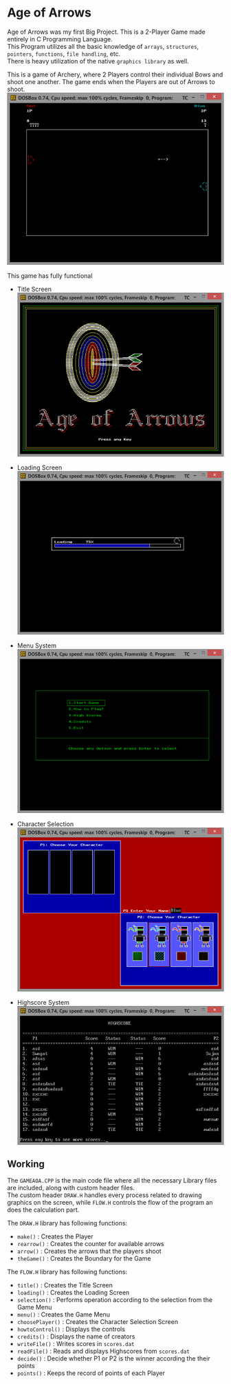 # Age of Arrows

Age of Arrows was my first Big Project. This is a 2-Player Game made entirely in C Programming Language.  
This Program utilizes all the basic knowledge of `arrays`, `structures`, `pointers`, `functions`, `file handling`, etc.  
There is heavy utilization of the native `graphics library` as well.  
  
This is a game of Archery, where 2 Players control their individual Bows and shoot one another. The game ends when the Players are out of Arrows to shoot.  
![Game Screen](https://github.com/LordZed400/Age-of-Arrows/blob/master/Screenshots/Screenshot-13.png "Age of Arrows")
  

This game has fully functional  
- Title Screen  
![Title Screen](https://github.com/LordZed400/Age-of-Arrows/blob/master/Screenshots/Screenshot-2.png "Title")
  
- Loading Screen  
![Loading Screen](https://github.com/LordZed400/Age-of-Arrows/blob/master/Screenshots/Screenshot-3.png "Loading")
  
- Menu System  
![Menu Screen](https://github.com/LordZed400/Age-of-Arrows/blob/master/Screenshots/Screenshot-5.png "Menu")
  
- Character Selection  
![Character Selection Screen](https://github.com/LordZed400/Age-of-Arrows/blob/master/Screenshots/Screenshot-11.png "Character Selection")
  
- Highscore System  
![Highscore Screen](https://github.com/LordZed400/Age-of-Arrows/blob/master/Screenshots/Screenshot-7.png "Title Screen")
  
## Working
The `GAMEAOA.CPP` is the main code file where all the necessary Library files are included, along with custom header files.  
The custom header `DRAW.H` handles every process related to drawing graphics on the screen, while `FLOW.H` controls the flow of the program an does the calculation part.  

The `DRAW.H` library has following functions:  
- `make()` : Creates the Player
- `rearrow()` : Creates the counter for available arrows
- `arrow()` : Creates the arrows that the players shoot
- `theGame()` : Creates the Boundary for the Game
  
The `FLOW.H` library has following functions:  
- `title()` : Creates the Title Screen
- `loading()` : Creates the Loading Screen
- `selection()` : Performs operation according to the selection from the Game Menu
- `menu()` : Creates the Game Menu
- `choosePlayer()` : Creates the Character Selection Screen
- `howtoControl()` : Displays the controls
- `credits()` : Displays the name of creators
- `writeFile()` : Writes scores in `scores.dat`
- `readFile()` : Reads and displays Highscores from `scores.dat`
- `decide()` : Decide whether P1 or P2 is the winner according the their points
- `points()` : Keeps the record of points of each Player

